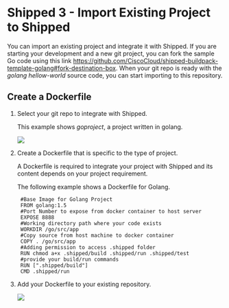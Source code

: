 # Shipped 3 - Import Existing Project to Shipped

You can import an existing project and integrate it with Shipped. If you are starting your development and a new git project, you can fork the sample Go code using this link <a href="https://github.com/CiscoCloud/shipped-buildpack-template-golang#fork-destination-box">https://github.com/CiscoCloud/shipped-buildpack-template-golang#fork-destination-box</a>. When your git repo is ready with the *golang hellow-world* source code, you can start importing to this repository. 


## Create a Dockerfile



1. Select your git repo to integrate with Shipped. 

    This example shows *goproject*, a project written in golang. 

    ![](posts/files/shipped-import-project/assets/1.PNG)

  

1. Create a Dockerfile that is specific to the type of project.

    A Dockerfile is required to integrate your project with Shipped and its content depends on your project requirement.

    The following example shows a Dockerfile for Golang.

	
		#Base Image for Golang Project
		FROM golang:1.5
		#Port Number to expose from docker container to host server
		EXPOSE 8888
		#Working directory path where your code exists
		WORKDIR /go/src/app
		#Copy source from host machine to docker container
		COPY . /go/src/app
		#Adding permission to access .shipped folder
		RUN chmod a+x .shipped/build .shipped/run .shipped/test
		#provide your build/run commands
		RUN [".shipped/build"]
		CMD .shipped/run


1. Add your Dockerfile to your existing repository.

    ![](posts/files/shipped-import-project/assets/3.PNG)

